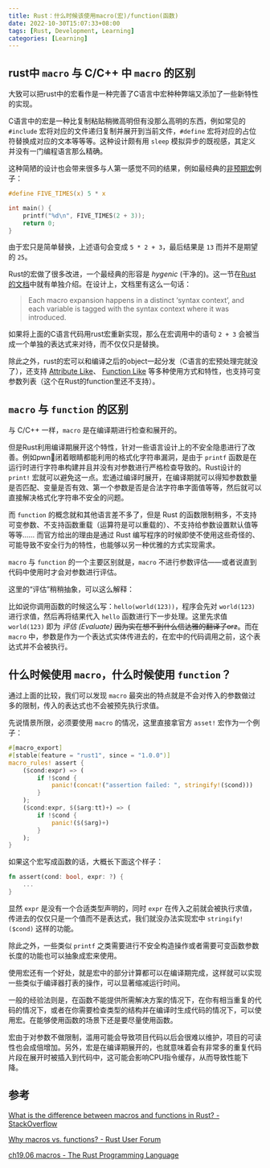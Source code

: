 ```yaml
---
title: Rust：什么时候该使用macro(宏)/function(函数)
date: 2022-10-30T15:07:33+08:00
tags: [Rust, Development, Learning]
categories: [Learning]
---
```


## rust中 `macro` 与 C/C++ 中 `macro` 的区别

大致可以把rust中的宏看作是一种完善了C语言中宏种种弊端又添加了一些新特性的实现。

C语言中的宏是一种比复制粘贴稍微高明但有没那么高明的东西，例如常见的 `#include` 宏将对应的文件递归复制并展开到当前文件，`#define` 宏将对应的占位符替换成对应的文本等等等。这种设计颇有用 `sleep` 模拟异步的既视感，其定义并没有一门编程语言那么精确。

这种简陋的设计也会带来很多与人第一感觉不同的结果，例如最经典的[非预期宏](https://doc.rust-lang.org/1.30.0/book/first-edition/macros.html#hygiene)例子：

```c
#define FIVE_TIMES(x) 5 * x

int main() {
    printf("%d\n", FIVE_TIMES(2 + 3));
    return 0;
}
```

由于宏只是简单替换，上述语句会变成 `5 * 2 + 3`，最后结果是 `13` 而并不是期望的 `25`。

Rust的宏做了很多改进，一个最经典的形容是 *hygenic* (干净的)。这一节在[Rust的文档](https://doc.rust-lang.org/1.30.0/book/first-edition/macros.html#hygiene)中就有单独介绍。在设计上，文档里有这么一句话：

> Each macro expansion happens in a distinct ‘syntax context’, and each variable is tagged with the syntax context where it was introduced.

如果将上面的C语言代码用rust宏重新实现，那么在宏调用中的语句 `2 + 3` 会被当成一个单独的表达式来对待，而不仅仅只是替换。

除此之外，rust的宏可以和编译之后的object一起分发（C语言的宏预处理完就没了），还支持 [Attribute Like](https://doc.rust-lang.org/book/ch19-06-macros.html#attribute-like-macros)、 [Function Like](https://doc.rust-lang.org/book/ch19-06-macros.html#function-like-macros) 等多种使用方式和特性，也支持可变参数列表（这个在Rust的function里还不支持）。

## `macro` 与 `function` 的区别

与 C/C++ 一样，`macro` 是在编译期进行检查和展开的。

但是Rust利用编译期展开这个特性，针对一些语言设计上的不安全隐患进行了改善。例如pwn👴闭着眼睛都能利用的格式化字符串漏洞，是由于 `printf` 函数是在运行时进行字符串构建并且并没有对参数进行严格检查导致的。Rust设计的 `print!` 宏就可以避免这一点。宏通过编译时展开，在编译期就可以得知参数数量是否匹配、变量是否有效、第一个参数是否是合法字符串字面值等等，然后就可以直接解决格式化字符串不安全的问题。

而 `function` 的概念就和其他语言差不多了，但是 Rust 的函数限制稍多，不支持可变参数、不支持函数重载（运算符是可以重载的）、不支持给参数设置默认值等等等…… 而官方给出的理由是通过 Rust 编写程序的时候即使不使用这些奇怪的、可能导致不安全行为的特性，也能够以另一种优雅的方式实现需求。

`macro` 与 `function` 的一个主要区别就是，`macro` 不进行参数评估——或者说直到代码中使用时才会对参数进行评估。

这里的“评估”稍稍抽象，可以这么解释：

比如说你调用函数的时候这么写：`hello(world(123))`，程序会先对 `world(123)` 进行求值，然后再将结果代入 `hello` 函数进行下一步处理。这里先求值 `world(123)` 即为 *评估 (Evaluate)* ~~因为实在想不到什么信达雅的翻译了orz~~。而在 `macro` 中，参数是作为一个表达式实体传进去的，在宏中的代码调用之前，这个表达式并不会被执行。

## 什么时候使用 `macro`，什么时候使用 `function`？

通过上面的比较，我们可以发现 `macro` 最突出的特点就是不会对传入的参数做过多的限制，传入的表达式也不会被预先执行求值。

先说情景所限，必须要使用 `macro` 的情况，这里直接拿官方 `asset!` 宏作为一个例子：

```rust
#[macro_export]
#[stable(feature = "rust1", since = "1.0.0")]
macro_rules! assert {
    ($cond:expr) => (
        if !$cond {
            panic!(concat!("assertion failed: ", stringify!($cond)))
        }
    );
    ($cond:expr, $($arg:tt)+) => (
        if !$cond {
            panic!($($arg)+)
        }
    );
}
```

如果这个宏写成函数的话，大概长下面这个样子：

```rust
fn assert(cond: bool, expr: ?) {
    ...
}
```

显然 `expr` 是没有一个合适类型声明的，同时 `expr` 在传入之前就会被执行求值，传进去的仅仅只是一个值而不是表达式，我们就没办法实现宏中 `stringify!($cond)` 这样的功能。

除此之外，一些类似 `printf` 之类需要进行不安全构造操作或者需要可变函数参数长度的功能也可以抽象成宏来使用。

使用宏还有一个好处，就是宏中的部分计算都可以在编译期完成，这样就可以实现一些类似于编译器打表的操作，可以显著缩减运行时间。

一般的经验法则是，在函数不能提供所需解决方案的情况下，在你有相当重复的代码的情况下，或者在你需要检查类型的结构并在编译时生成代码的情况下，可以使用宏。在能够使用函数的场景下还是要尽量使用函数。

宏由于对参数不做限制，滥用可能会导致项目代码以后会很难以维护，项目的可读性也会成倍增加。另外，宏是在编译期展开的，也就意味着会有非常多的重复代码片段在展开时被插入到代码中，这可能会影响CPU指令缓存，从而导致性能下降。

## 参考

[What is the difference between macros and functions in Rust? - StackOverflow](https://stackoverflow.com/questions/29871967/what-is-the-difference-between-macros-and-functions-in-rust)

[Why macros vs. functions? - Rust User Forum](https://users.rust-lang.org/t/newbie-why-macros-vs-functions/1012)

[ch19.06 macros - The Rust Programming Language](https://doc.rust-lang.org/book/ch19-06-macros.html)
